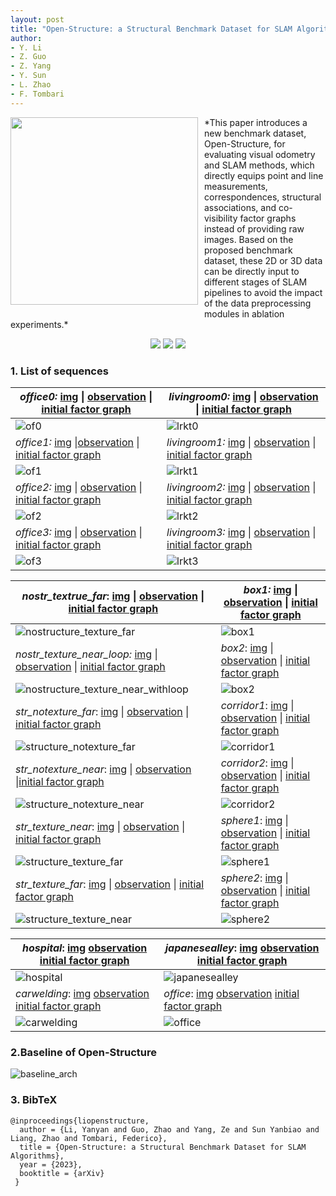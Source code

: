 ```yaml
---
layout: post
title: "Open-Structure: a Structural Benchmark Dataset for SLAM Algorithms"
author:
- Y. Li
- Z. Guo
- Z. Yang
- Y. Sun
- L. Zhao
- F. Tombari
---
```



<div style="float:left;margin:0 10px 10px 0" class="col-md-4" markdown="1">
  <!-- ![Alt Text](../img/folder/blah.jpg) -->
  <img width="300px" class="center-block" src="../../../images/dataset_post/live_demo.gif">
  </div>
 *This paper introduces a new benchmark dataset, Open-Structure, for evaluating visual odometry and SLAM methods, which directly equips point and line measurements, correspondences, structural associations, and co-visibility factor graphs instead of providing raw images. Based on the proposed benchmark dataset, these 2D or 3D data can be directly input to different stages of SLAM pipelines to avoid the impact of the data preprocessing modules in ablation experiments.*


<p align="center">
     <a href="https://arxiv.org/pdf/2310.10931.pdf"><img src="https://img.shields.io/badge/OpenStructure-Paper-yellow.svg"></a>
  <a href="https://github.com/yanyan-li/Open-Structure/tree/main/dataset"><img src="https://img.shields.io/badge/OpenStructure-Dataset-green.svg"></a>
    <a href="https://github.com/yanyan-li/Open-Structure/tree/main/baseline"><img src="https://img.shields.io/badge/OpenStructure-Baseline-blue.svg"></a>
</p>

### 1. List of sequences

| *office0:* [img](https://github.com/yanyan-li/Open-Structure/blob/main/dataset/office0/img.zip) \|  [observation](https://github.com/yanyan-li/Open-Structure/blob/main/dataset/office0/observation.zip) \| [initial factor graph](https://github.com/yanyan-li/Open-Structure/blob/main/dataset/office0/baseline.zip) | *livingroom0:*  [img](https://github.com/yanyan-li/Open-Structure/blob/main/dataset/livingroom0/img.zip) \| [observation](https://github.com/yanyan-li/Open-Structure/blob/main/dataset/livingroom0/observation.zip) \| [initial factor graph](https://github.com/yanyan-li/Open-Structure/blob/main/dataset/livingroom0/baseline.zip) |
| ------------------------------------------------------------ | ------------------------------------------------------------ |
| ![of0](../../../images/dataset_post/of0.png)                 | ![lrkt0](../../../images/dataset_post/lrkt0.png)             |
| *office1:*  [img](https://github.com/yanyan-li/Open-Structure/blob/main/dataset/office1/img.zip) \|[observation](https://github.com/yanyan-li/Open-Structure/blob/main/dataset/office1/observation.zip) \| [initial factor graph](https://github.com/yanyan-li/Open-Structure/blob/main/dataset/office1/baseline.zip) | *livingroom1:*  [img](https://github.com/yanyan-li/Open-Structure/blob/main/dataset/livingroom1/img.zip) \| [observation](https://github.com/yanyan-li/Open-Structure/blob/main/dataset/livingroom1/observation.zip) \| [initial factor graph](https://github.com/yanyan-li/Open-Structure/blob/main/dataset/livingroom1/baseline.zip) |
| ![of1](../../../images/dataset_post/of1.png)                 | ![lrkt1](../../../images/dataset_post/lrkt1.png)             |
| *office2:*  [img](https://github.com/yanyan-li/Open-Structure/blob/main/dataset/office2/img.zip) \| [observation](https://github.com/yanyan-li/Open-Structure/blob/main/dataset/office2/observation.zip) \| [initial factor graph](https://github.com/yanyan-li/Open-Structure/blob/main/dataset/office2/baseline.zip) | *livingroom2:*  [img](https://github.com/yanyan-li/Open-Structure/blob/main/dataset/livingroom2/img.zip) \| [observation](https://github.com/yanyan-li/Open-Structure/blob/main/dataset/livingroom2/observation.zip) \| [initial factor graph](https://github.com/yanyan-li/Open-Structure/blob/main/dataset/livingroom2/baseline.zip) |
| ![of2](../../../images/dataset_post/of2.png)                 | ![lrkt2](../../../images/dataset_post/lrkt2.png)             |
| *office3:*  [img](https://github.com/yanyan-li/Open-Structure/blob/main/dataset/office3/img.zip) \| [observation](https://github.com/yanyan-li/Open-Structure/blob/main/dataset/office3/observation.zip) \| [initial factor graph](https://github.com/yanyan-li/Open-Structure/blob/main/dataset/office3/baseline.zip) | *livingroom3:*  [img](https://github.com/yanyan-li/Open-Structure/blob/main/dataset/livingroom3/img.zip) \| [observation](https://github.com/yanyan-li/Open-Structure/blob/main/dataset/livingroom3/observation.zip) \| [initial factor graph](https://github.com/yanyan-li/Open-Structure/blob/main/dataset/livingroom3/baseline.zip) |
| ![of3](../../../images/dataset_post/of3.png)                 | ![lrkt3](../../../images/dataset_post/lrkt3.png)             |



| *nostr_textrue_far*:  [img](https://github.com/yanyan-li/Open-Structure/blob/main/dataset/nostructure_texture_far/img.zip) \| [observation](https://github.com/yanyan-li/Open-Structure/blob/main/dataset/nostructure_texture_far/observation.zip) \| [initial factor graph](https://github.com/yanyan-li/Open-Structure/blob/main/dataset/nostructure_texture_far/baseline.zip) | *box1:*  [img](https://github.com/yanyan-li/Open-Structure/blob/main/dataset/box1/img.zip) \| [observation](https://github.com/yanyan-li/Open-Structure/blob/main/dataset/box1/observation.zip) \| [initial factor graph](https://github.com/yanyan-li/Open-Structure/blob/main/dataset/box1/baseline.zip) |
| ------------------------------------------------------------ | ------------------------------------------------------------ |
| ![nostructure_texture_far](../../../images/dataset_post/nostructure_texture_far.png) | ![box1](../../../images/dataset_post/box1.png)               |
| *nostr_texture_near_loop:*  [img](https://github.com/yanyan-li/Open-Structure/blob/main/dataset/nostr_texture_near_loop/img.zip) \| [observation](https://github.com/yanyan-li/Open-Structure/blob/main/dataset/nostr_texture_near_loop/observation.zip) \| [initial factor graph](https://github.com/yanyan-li/Open-Structure/blob/main/dataset/nostr_texture_near_loop/baseline.zip) | *box2*:  [img](https://github.com/yanyan-li/Open-Structure/blob/main/dataset/box2/img.zip) \| [observation](https://github.com/yanyan-li/Open-Structure/blob/main/dataset/box2/observation.zip) \| [initial factor graph](https://github.com/yanyan-li/Open-Structure/blob/main/dataset/box2/baseline.zip) |
| ![nostructure_texture_near_withloop](../../../images/dataset_post/nostructure_texture_near_withloop.png) | ![box2](../../../images/dataset_post/box2.png)               |
| *str_notexture_far*:  [img](https://github.com/yanyan-li/Open-Structure/blob/main/dataset/str_notexture_far/img.zip) \| [observation](https://github.com/yanyan-li/Open-Structure/blob/main/dataset/str_notexture_far/observation.zip) \| [initial factor graph](https://github.com/yanyan-li/Open-Structure/blob/main/dataset/str_notexture_far/baseline.zip) | *corridor1*:  [img](https://github.com/yanyan-li/Open-Structure/blob/main/dataset/corridor1/img.zip) \| [observation](https://github.com/yanyan-li/Open-Structure/blob/main/dataset/corridor1/observation.zip) \| [initial factor graph](https://github.com/yanyan-li/Open-Structure/blob/main/dataset/corridor1/baseline.zip) |
| ![structure_notexture_far](../../../images/dataset_post/structure_notexture_far.png) | ![corridor1](../../../images/dataset_post/corridor1.png)     |
| *str_notexture_near*:  [img](https://github.com/yanyan-li/Open-Structure/blob/main/dataset/str_notexture_near/img.zip) \| [observation](https://github.com/yanyan-li/Open-Structure/blob/main/dataset/str_notexture_near/observation.zip) \|[initial factor graph](https://github.com/yanyan-li/Open-Structure/blob/main/dataset/str_notexture_near/baseline.zip) | *corridor2*:  [img](https://github.com/yanyan-li/Open-Structure/blob/main/dataset/corridor2/img.zip) \| [observation](https://github.com/yanyan-li/Open-Structure/blob/main/dataset/corridor2/observation.zip) \| [initial factor graph](https://github.com/yanyan-li/Open-Structure/blob/main/dataset/corridor2/baseline.zip) |
| ![structure_notexture_near](../../../images/dataset_post/structure_notexture_near.png) | ![corridor2](../../../images/dataset_post/corridor2.png)     |
| *str_texture_near*:  [img](https://github.com/yanyan-li/Open-Structure/blob/main/dataset/str_texture_near/img.zip) \| [observation](https://github.com/yanyan-li/Open-Structure/blob/main/dataset/str_texture_near/observation.zip) \| [initial factor graph](https://github.com/yanyan-li/Open-Structure/blob/main/dataset/str_texture_near/baseline.zip) | *sphere1*:  [img](https://github.com/yanyan-li/Open-Structure/blob/main/dataset/sphere1/img.zip) \| [observation](https://github.com/yanyan-li/Open-Structure/blob/main/dataset/sphere1/observation.zip) \| [initial factor graph](https://github.com/yanyan-li/Open-Structure/blob/main/dataset/sphere1/baseline.zip) |
| ![structure_texture_far](../../../images/dataset_post/structure_texture_far.png) | ![sphere1](../../../images/dataset_post/sphere1.png)         |
| *str_texture_far*:  [img](https://github.com/yanyan-li/Open-Structure/blob/main/dataset/str_texture_far/img.zip) \| [observation](https://github.com/yanyan-li/Open-Structure/blob/main/dataset/str_texture_far/observation.zip) \| [initial factor graph](https://github.com/yanyan-li/Open-Structure/blob/main/dataset/str_texture_far/baseline.zip) | *sphere2*:  [img](https://github.com/yanyan-li/Open-Structure/blob/main/dataset/sphere2/img.zip) \| [observation](https://github.com/yanyan-li/Open-Structure/blob/main/dataset/sphere2/observation.zip) \| [initial factor graph](https://github.com/yanyan-li/Open-Structure/blob/main/dataset/sphere2/baseline.zip) |
| ![structure_texture_near](../../../images/dataset_post/structure_texture_near.png) | ![sphere2](../../../images/dataset_post/sphere2.png)         |



| *hospital*: [img](https://github.com/yanyan-li/Open-Structure/blob/main/dataset/hospital/img.zip)  [observation](https://github.com/yanyan-li/Open-Structure/blob/main/dataset/hospital/observation.zip)  [initial factor graph](https://github.com/yanyan-li/Open-Structure/blob/main/dataset/hospital/baseline.zip) | *japanesealley*: [img](https://github.com/yanyan-li/Open-Structure/blob/main/dataset/japanesealley/img.zip)  [observation](https://github.com/yanyan-li/Open-Structure/blob/main/dataset/japanesealley/observation.zip)  [initial factor graph](https://github.com/yanyan-li/Open-Structure/blob/main/dataset/japanesealley/baseline.zip) |
| ------------------------------------------------------------ | ------------------------------------------------------------ |
| ![hospital](../../../images/dataset_post/hospital.png)       | ![japanesealley](../../../images/dataset_post/japanesealley.png) |
| *carwelding*: [img](https://github.com/yanyan-li/Open-Structure/blob/main/dataset/carwelding/img.zip)  [observation](https://github.com/yanyan-li/Open-Structure/blob/main/dataset/carwelding/observation.zip)  [initial factor graph](https://github.com/yanyan-li/Open-Structure/blob/main/dataset/carwelding/baseline.zip) | *office*: [img](https://github.com/yanyan-li/Open-Structure/blob/main/dataset/office/img.zip)  [observation](https://github.com/yanyan-li/Open-Structure/blob/main/dataset/office/observation.zip)  [initial factor graph](https://github.com/yanyan-li/Open-Structure/blob/main/dataset/office/baseline.zip) |
| ![carwelding](../../../images/dataset_post/carwelding.png)   | ![office](../../../images/dataset_post/office.png)           |

### 2.Baseline of Open-Structure

![baseline_arch](../../../images/dataset_img/baseline_arch.png)

### 3. BibTeX

```
@inproceedings{liopenstructure,
  author = {Li, Yanyan and Guo, Zhao and Yang, Ze and Sun Yanbiao and Liang, Zhao and Tombari, Federico},
  title = {Open-Structure: a Structural Benchmark Dataset for SLAM Algorithms},
  year = {2023},
  booktitle = {arXiv}
 }
```



